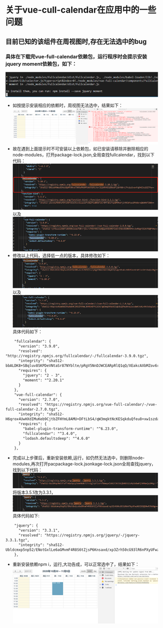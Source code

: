# 关于vue-cull-calendar在应用中的一些问题
## 目前已知的该组件在周视图时,存在无法选中的bug
### 具体在下载完vue-full-calendar依赖包，运行程序时会提示安装jquery moment依赖包，如下：
![Image text](/images/calendar1.png)
* 如按提示安装相应的依赖时，周视图无法选中，结果如下：
![Image text](./images/calendar2.png)
* 故在遇到上面提示时不可安装以上依赖包，如已安装请移除并删除相应的node-modules，打开package-lock.json,全局查找fullcalendar，找到以下代码：
![Image text](./images/calendar3.png)以及
![Image text](./images/calendar4.png)
* 修改以上代码，选择低一点的版本，具体修改如下：
![Image text](./images/calendar5.png)以及
![Image text](./images/calendar6.png)具体代码如下：
```
    "fullcalendar": {
      "version": "3.9.0",
      "resolved": "http://registry.npmjs.org/fullcalendar/-/fullcalendar-3.9.0.tgz",
      "integrity": "sha512-bbALDK8+SBqluv8SKPDeVNtaSr87NYblte/pRgV5NnDJWCEARpRlQ1qQ/XEakcAXbMZov6rWYIvLOrtKwQo2Bg==",
      "requires": {
        "jquery": "2 - 3",
        "moment": "^2.20.1"
      }
    },
    "vue-full-calendar": {
      "version": "2.7.0",
      "resolved": "https://registry.npmjs.org/vue-full-calendar/-/vue-full-calendar-2.7.0.tgz",
      "integrity": "sha512-H6qrox4UwHXdIMuKeb9CjtbZFHYmL8AMU+DFtLbS4/qW3mqktNcKESqkduQfeu8+xw1szdatJsXLrBt3zbqZzA==",
      "requires": {
        "babel-plugin-transform-runtime": "^6.23.0",
        "fullcalendar": "^3.4.0",
        "lodash.defaultsdeep": "^4.6.0"
      }
    },
```
* 完成以上步骤后，重新安装依赖,运行，如仍然无法选中，则删除node-modules,再次打开pacpackage-lock.jsonkage-lock.json全局查找jquery，找到以下代码：
![Image text](./images/calendar7.png)将版本3.5.1改为3.3.1，
![Image text](./images/calendar8.png)具体代码如下:
```
    "jquery": {
      "version": "3.3.1",
      "resolved": "https://registry.npmjs.org/jquery/-/jquery-3.3.1.tgz",
      "integrity": "sha512-Ubldcmxp5np52/ENotGxlLe6aGMvmF4R8S6tZjsP6Knsaxd/xp3Zrh50cG93lR6nPXyUFwzN3ZSOQI0wRJNdGg=="
    },
```
* 重新安装依赖npm i，运行,大功告成，可以正常选中了，结果如下：
![Image text](./images/calendar9.png)